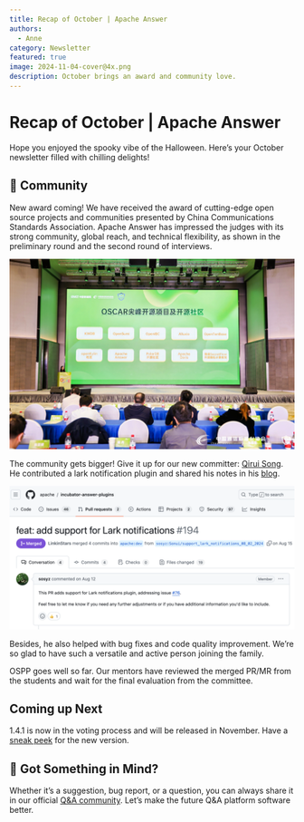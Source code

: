 ```yaml
---
title: Recap of October | Apache Answer
authors:
  - Anne
category: Newsletter
featured: true
image: 2024-11-04-cover@4x.png
description: October brings an award and community love.
---
```


# Recap of October | Apache Answer

Hope you enjoyed the spooky vibe of the Halloween. Here’s your October newsletter filled with chilling delights!

## 🫶 Community

New award coming!
We have received the award of cutting-edge open source projects and communities presented by China Communications Standards Association. Apache Answer has impressed the judges with its strong community, global reach, and technical flexibility, as shown in the preliminary round and the second round of interviews.

![Alt text](OSCAR%20Award.jpeg)

The community gets bigger!
Give it up for our new committer: [Qirui Song](https://github.com/sosyz). He contributed a lark notification plugin and shared his notes in his [blog](https://blog.sonui.cn/development-notes-for-apache-answer-plugin/#more).

[![Alt text](Lark%20Notification.png)](https://github.com/apache/incubator-answer-plugins/pull/194)

Besides, he also helped with bug fixes and code quality improvement. We’re so glad to have such a versatile and active person joining the family.

OSPP goes well so far.
Our mentors have reviewed the merged PR/MR from the students and wait for the final evaluation from the committee.

## Coming up Next

1.4.1 is now in the voting process and will be released in November. Have a [sneak peek](https://github.com/apache/incubator-answer/releases/tag/untagged-e895d4ea9fba53a1cc5e) for the new version.

## 🤲 Got Something in Mind?

Whether it’s a suggestion, bug report, or a question, you can always share it in our official [Q&A community](https://meta.answer.dev/). Let’s make the future Q&A platform software better.

